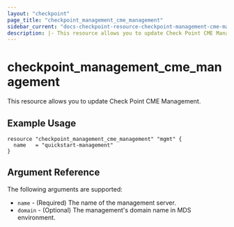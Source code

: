 ```yaml
---
layout: "checkpoint"
page_title: "checkpoint_management_cme_management"
sidebar_current: "docs-checkpoint-resource-checkpoint-management-cme-management"
description: |- This resource allows you to update Check Point CME Management.
---
```


# checkpoint_management_cme_management

This resource allows you to update Check Point CME Management.

## Example Usage

```hcl
resource "checkpoint_management_cme_management" "mgmt" {
  name   = "quickstart-management"
}
```

## Argument Reference

The following arguments are supported:

* `name` - (Required) The name of the management server.
* `domain` - (Optional) The management's domain name in MDS environment.
